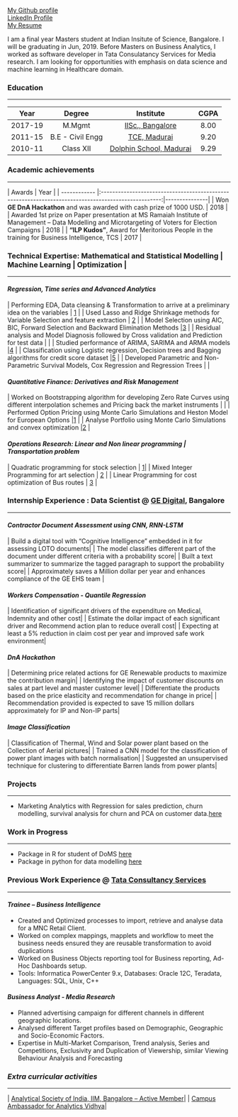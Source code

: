 [My Github profile](https://github.com/karthickrajas) <br />
[LinkedIn Profile](https://www.linkedin.com/in/karthick-raja-s-ab839a45/) <br />
[My Resume](https://drive.google.com/file/d/1TNLWSZNQd_6IcVTkKHrZC4Ox5LopaAwZ/view?usp=sharing)

I am a final year Masters student at Indian Insitute of Science, Bangalore. I will be graduating in Jun, 2019. Before Masters on Business Analytics, I worked as software developer in Tata Consulatancy Services for Media research. I am looking for opportunities with emphasis on data science and machine learning in Healthcare domain.

### Education
-------------------------------------------------------------------------------------------------------------------------------------

| Year        | Degree          | Institute                                                                                 | CGPA  |
| ------------|:---------------:| :----------------------------------------------------------------------------------------:|:-----:|
| 2017-19     | M.Mgmt          | [IISc., Bangalore](http://mgmt.iisc.ac.in/)                                               |8.00   |
| 2011-15     | B.E - Civil Engg| [TCE, Madurai](https://www.tce.edu/)                                                      |9.20   |
| 2010-11     | Class XII       | [Dolphin School, Madurai](http://dolphinpublicschool.com/)                                |9.29   |

### Academic achievements
--------------------------------------------------------------------------------------------------------------------------------------

| Awards  | Year | 
| ------------ |:---------------------------------------------------------------------------------------------------:|---------------| 
| Won **GE DnA Hackathon** and was awarded with cash prize of 1000 USD.                                              | 2018          | 
| Awarded 1st prize on Paper presentation at MS Ramaiah Institute of Management – Data Modelling and Microtargeting of Voters for Election Campaigns                                                                                                            | 2018          | 
| **“ILP Kudos”**, Award for Meritorious People in the training for Business Intelligence, TCS                       | 2017          |


### Technical Expertise: Mathematical and Statistical Modelling | Machine Learning | Optimization |
--------------------------------------------------------------------------------------------------------------------------------------

#### *Regression, Time series and Advanced Analytics*

| Performing EDA, Data cleansing & Transformation to arrive at a preliminary idea on the variables | [1](https://github.com/karthickrajas/Statistics-Assignment/tree/master/EDA) |
| Used Lasso and Ridge Shrinkage methods for Variable Selection and feature extraction | [2](https://github.com/karthickrajas/Statistics-Assignment/tree/master/Advanced%20Analytics%20Assignment) |
| Model Selection using AIC, BIC, Forward Selection and Backward Elimination Methods |[3](https://github.com/karthickrajas/Statistics-Assignment/tree/master/MG%20222/AIC%20criteria) |
| Residual analysis and Model Diagnosis followed by Cross validation and Prediction for test data | |
| Studied performance of ARIMA, SARIMA and ARMA models  |[4](https://github.com/karthickrajas/Statistics-Assignment/tree/master/MG%20222/Time%20Series%20Assignment) |
| Classification using Logistic regression, Decision trees and Bagging algorithms for credit score dataset |[5](https://github.com/karthickrajas/Statistics-Assignment/tree/master/Advanced%20Analytics%20Assignment) |
| Developed Parametric and Non-Parametric Survival Models, Cox Regression and Regression Trees |  |

#### *Quantitative Finance: Derivatives and Risk Management*

| Worked on Bootstrapping algorithm for developing Zero Rate Curves using different interpolation schemes and Pricing back the market instruments | |
| Performed Option Pricing using Monte Carlo Simulations and Heston Model for European Options |[1](https://github.com/karthickrajas/Finance-Assignment/tree/master/Finance%20Assignment%202) |
| Analyse Portfolio using Monte Carlo Simulations and convex optimization |[2](https://github.com/karthickrajas/Finance-Assignment/tree/master/Portfolio%20Risk%20Management) |

#### *Operations Research: Linear and Non linear programming | Transportation problem*

| Quadratic programming for stock selection | [1](https://github.com/karthickrajas/Operations-Research-Assignments/tree/master/Assignment%20-%20Non%20Linear%20Programing)|
| Mixed Integer Programming for art selection | [2](https://github.com/karthickrajas/Operations-Research-Assignments/tree/master/Assignment%20-%20Assinging%20Art) |
| Linear Programming for cost optimization of Bus routes | [3](https://github.com/karthickrajas/Operations-Research-Assignments/tree/master/Assignment%20-%20School%20Bus%20Optimization) |


### Internship Experience : Data Scientist @ [GE Digital](https://www.ge.com/digital/), Bangalore
--------------------------------------------------------------------------------------------------------------------------------------
#### *Contractor Document Assessment using CNN, RNN-LSTM*

| Build a digital tool with “Cognitive Intelligence” embedded in it for assessing LOTO documents|
| The model classifies different part of the document under different criteria with a probability score|
| Built a text summarizer to summarize the tagged paragraph to support the probability score|
| Approximately saves a Million dollar per year and enhances compliance of the GE EHS team |

#### *Workers Compensation - Quantile Regression*

| Identification of significant drivers of the expenditure on Medical, Indemnity and other cost|
| Estimate the dollar impact of each significant driver and Recommend action plan to reduce overall cost|
| Expecting at least a 5% reduction in claim cost per year and improved safe work environment|

#### *DnA Hackathon*

| Determining price related actions for GE Renewable products to maximize the contribution margin|
| Identifying the impact of customer discounts on sales at part level and master customer level|
| Differentiate the products based on the price elasticity and recommendation for change in price|
| Recommendation provided is expected to save 15 million dollars approximately for IP and Non-IP parts|


#### *Image Classification* 

| Classification of Thermal, Wind and Solar power plant based on the Collection of Aerial pictures|
| Trained a CNN model for the classification of power plant images with batch normalisation|
| Suggested an unsupervised technique for clustering to differentiate Barren lands from power plants|

### Projects
--------------------------------------------------------------------------------------------------------------------------------------

* Marketing Analytics with Regression for sales prediction, churn modelling, survival analysis for churn and PCA on customer data.[here](https://github.com/karthickrajas/Marketing-Analytics)


### Work in Progress
--------------------------------------------------------------------------------------------------------------------------------------
* Package in R for student of DoMS [here](https://github.com/karthickrajas/Lumos)
* Package in python for data modelling [here](https://github.com/karthickrajas/kapph)


### Previous Work Experience @ [Tata Consultancy Services](https://www.tcs.com)
----------------------------------------------------------------------------------------------------------------------------------------
#### *Trainee – Business Intelligence*

* Created and Optimized processes to import, retrieve and analyse data for a MNC Retail Client.
* Worked on complex mappings, mapplets and workflow to meet the business needs ensured they are reusable transformation to avoid duplications
* Worked on Business Objects reporting tool for Business reporting, Ad-Hoc Dashboards setup.
* Tools: Informatica PowerCenter 9.x, Databases: Oracle 12C, Teradata, Languages: SQL, Unix, C++

#### *Business Analyst - Media Research*

* Planned advertising campaign for different channels in different geographic locations.
* Analysed different Target profiles based on Demographic, Geographic and Socio-Economic Factors.
* Expertise in Multi-Market Comparison, Trend analysis, Series and Competitions, Exclusivity and Duplication of Viewership, similar Viewing Behaviour Analysis and Forecasting

### *Extra curricular activities*
---
| [Analytical Society of India, IIM, Bangalore – Active Member](https://www.analyticsindia.org/)|
| [Campus Ambassador for Analytics Vidhya](https://www.analyticsvidhya.com/)|

